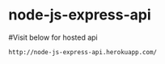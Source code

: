 # node-js-express-api
#Visit below for hosted api
```
http://node-js-express-api.herokuapp.com/
```
